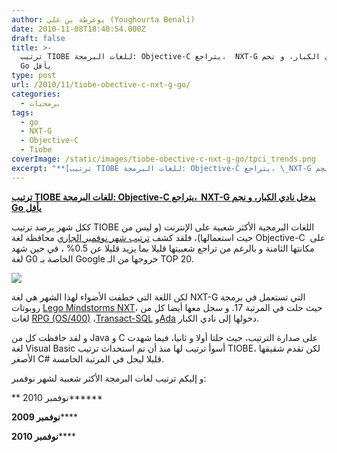 ```yaml
---
author: يوغرطة بن علي (Youghourta Benali)
date: 2010-11-08T18:40:54.000Z
draft: false
title: >-
  ترتيب TIOBE للغات البرمجة: Objective-C يتراجع،  NXT-G يدخل نادي الكبار، و نجم
  Go يأفل 
type: post
url: /2010/11/tiobe-obective-c-nxt-g-go/
categories:
  - برمجيات
tags:
  - go
  - NXT-G
  - Objective-C
  - Tiobe
coverImage: /static/images/tiobe-obective-c-nxt-g-go/tpci_trends.png
excerpt: "**[ترتيب TIOBE للغات البرمجة: Objective-C يتراجع، \_NXT-G يدخل نادي الكبار، و نجم Go يأفل](https://www.it-scoop.com/2010/11/tiobe-obective-c-nxt-g-go/)**\n\nككل شهر يرصد ترتيب TIOBE اللغات البرمجية الأكثر شعبية على الإنترنت (و ليس من حيث استعمالها)، فلقد كشف [ترتيب شهر نوفمبر الجاري](http://www.tiobe.com/index.php/content/paperinfo/tpci/index.html) محافظة لغة Objective-C \_على مكانتها"
---
```

**[ترتيب TIOBE للغات البرمجة: Objective-C يتراجع،  NXT-G يدخل نادي الكبار، و نجم Go يأفل](https://www.it-scoop.com/2010/11/tiobe-obective-c-nxt-g-go/)**

ككل شهر يرصد ترتيب TIOBE اللغات البرمجية الأكثر شعبية على الإنترنت (و ليس من حيث استعمالها)، فلقد كشف [ترتيب شهر نوفمبر الجاري](http://www.tiobe.com/index.php/content/paperinfo/tpci/index.html) محافظة لغة Objective-C  على مكانتها الثامنة و بالرغم من تراجع شعبيتها قليلا بما يزيد قليلا عن 0.5% ، في حين شهد لغة G0 الخاصة بـ Google خروجها من الـ TOP 20.

![](/static/images/tiobe-obective-c-nxt-g-go/tpci_trends.png)

لكن اللغة التي خطفت الأضواء لهذا الشهر هي لغة NXT-G التي تستعمل في برمجة روبوتات [Lego Mindstorms NXT](http://en.wikipedia.org/wiki/Lego_Mindstorms_NXT)، حيث حلت في المرتبة 17. و سجل معها أيضا كل من لغات [RPG (OS/400)](http://en.wikipedia.org/wiki/IBM_RPG) ،[Transact-SQL](http://en.wikipedia.org/wiki/Transact-SQL) و[Ada](http://en.wikipedia.org/wiki/Ada_\(programming_language\)) دخولها إلى نادي الكبار.

و لقد حافظت كل من Java و C على صدارة الترتيب، حيث حلتا أولا و ثانيا، فيما شهدت لغة Visual Basic أسوأ ترتيب لها منذ أن تم استحداث ترتيب TIOBE، لكن تقدم شقيقها الأصغر C# قليلا ليحل في المرتبة الخامسة.

و إليكم ترتيب لغات البرمجة الأكثر شعبية لشهر نوفمبر:

\*\* نوفمبر 2010\*\*\*\*\*\*

**نوفمبر 2009**\*\*\*\*

**نوفمبر 2010**\*\*\*\*
